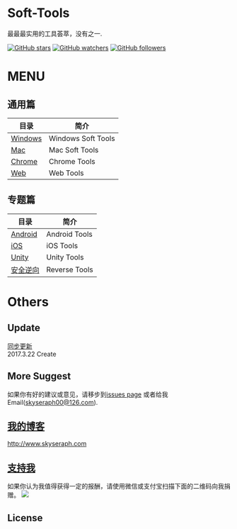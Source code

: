 # Soft-Tools
最最最实用的工具荟萃，没有之一.

[![GitHub stars](https://img.shields.io/github/stars/skyseraph/Soft-Tools.svg?style=social&label=Star)](https://github.com/skyseraph/Soft-Tools)
[![GitHub watchers](https://img.shields.io/github/watchers/skyseraph/Soft-Tools.svg?style=social&label=Watch)](https://github.com/skyseraph/Soft-Tools)
[![GitHub followers](https://img.shields.io/github/followers/skyseraph.svg?style=social&label=Follow)](https://github.com/skyseraph/Soft-Tools) 

# MENU

## 通用篇  

|	目录	|	简介		|  
|-------	|----------		|  
|	[Windows](docs/Windows.md)	|	Windows Soft Tools	|  
|	[Mac](docs/Mac.md)			|	Mac Soft Tools		|  
|	[Chrome](docs/Chrome.md)	|	Chrome Tools	|  
|	[Web](docs/Web.md)	|	Web Tools	|  

## 专题篇  

|	目录	|	简介		|  
|-------	|----------		|  
|	[Android](docs/Android.md)	|	Android Tools	|  
|	[iOS](docs/iOS.md)			|	iOS Tools		|  
|	[Unity](docs/Unity.md)			|	Unity Tools		|    
|	[安全逆向](docs/Reverse.md)|	Reverse Tools	|  


# Others

## Update    

[同步更新](http://skyseraph.com/2014/08/06/Tools/IT生涯，我的常用软件清单/)   
2017.3.22 Create   

## More Suggest

如果你有好的建议或意见，请移步到[issues page](https://github.com/Soft-Tools/Doc/issues) 或者给我Email(skyseraph00@126.com).  

## [我的博客](http://www.skyseraph.com )

http://www.skyseraph.com 

[支持我](http://www.skyseraph.com)
-------
如果你认为我值得获得一定的报酬，请使用微信或支付宝扫描下面的二维码向我捐赠。
![](http://7xo4q8.com1.z0.glb.clouddn.com/skyseraph/2016/wx_zfb.jpg "")


License
-------
